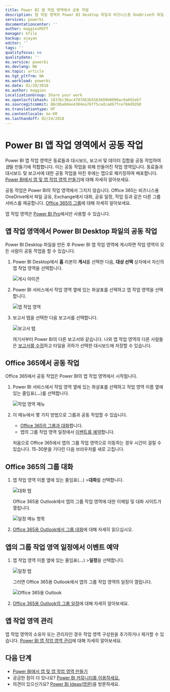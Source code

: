 ```yaml
---
title: Power BI 앱 작업 영역에서 공동 작업
description: 앱 작업 영역의 Power BI Desktop 파일과 비즈니스용 OneDrive의 파일, Exchange의 대화, 달력 및 작업의 공유와 같은 Office 365 서비스의 공동 작업에 대해 알아보세요.
services: powerbi
documentationcenter: ''
author: maggiesMSFT
manager: kfile
backup: ajayan
editor: ''
tags: ''
qualityfocus: no
qualitydate: ''
ms.service: powerbi
ms.devlang: NA
ms.topic: article
ms.tgt_pltfrm: NA
ms.workload: powerbi
ms.date: 01/29/2018
ms.author: maggies
LocalizationGroup: Share your work
ms.openlocfilehash: 1837bc36ac4707663b5583699b0090ac9a692eb7
ms.sourcegitcommit: 88c8ba8dee4384ea7bff5cedcad67fce784d92b0
ms.translationtype: HT
ms.contentlocale: ko-KR
ms.lasthandoff: 02/24/2018
---
```

# <a name="collaborate-in-your-power-bi-app-workspace"></a>Power BI 앱 작업 영역에서 공동 작업
Power BI 앱 작업 영역은 동료들과 대시보드, 보고서 및 데이터 집합을 공동 작업하여 *앱*을 만들기에 적합합니다. 이는 공동 작업을 위해 만들어진 작업 영역입니다. 동료들과 대시보드 및 보고서에 대한 공동 작업을 마친 후에는 앱으로 패키징하여 배포합니다. [Power BI에서 앱 및 앱 작업 영역 만들기](service-create-distribute-apps.md)에 대해 자세히 알아보세요. 

공동 작업은 Power BI의 작업 영역에서 그치지 않습니다. Office 365는 비즈니스용 OneDrive에서 파일 공유, Exchange에서 대화, 공유 일정, 작업 등과 같은 다른 그룹 서비스를 제공합니다. [Office 365의 그룹](https://support.office.com/article/Create-a-group-in-Office-365-7124dc4c-1de9-40d4-b096-e8add19209e9)에 대해 자세히 알아보세요.

앱 작업 영역은 [Power BI Pro](service-free-vs-pro.md)에서만 사용할 수 있습니다.

## <a name="collaborate-on-power-bi-desktop-files-in-your-app-workspace"></a>앱 작업 영역에서 Power BI Desktop 파일의 공동 작업
Power BI Desktop 파일을 만든 후 Power BI 앱 작업 영역에 게시하면 작업 영역의 모든 사람이 공동 작업을 할 수 있습니다.

1. Power BI Desktop에서 **홈** 리본의 **게시**를 선택한 다음, **대상 선택** 상자에서 자신의 앱 작업 영역을 선택합니다.
   
    ![게시 아이콘](media/service-collaborate-power-bi-workspace/power-bi-group-publish-pbix.png)
2. Power BI 서비스에서 작업 영역 옆에 있는 화살표를 선택하고 앱 작업 영역을 선택합니다.
   
    ![앱 작업 영역](media/service-collaborate-power-bi-workspace/power-bi-workspace-nav-arrow.png)
3. 보고서 탭을 선택한 다음 보고서를 선택합니다.
   
    ![보고서 탭](media/service-collaborate-power-bi-workspace/power-bi-workspace-report.png)
   
    여기서부터 Power BI의 다른 보고서와 같습니다. 나와 앱 작업 영역의 다른 사람들은 [보고서를 수정](service-reports.md)하고 타일을 귀하가 선택한 대시보드에 저장할 수 있습니다.

## <a name="collaborate-in-office-365"></a>Office 365에서 공동 작업
Office 365에서 공동 작업은 Power BI의 앱 작업 영역에서 시작됩니다.

1. Power BI 서비스에서 작업 영역 옆에 있는 화살표를 선택하고 작업 영역 이름 옆에 있는 줄임표(**...**)를 선택합니다. 
   
   ![작업 영역 메뉴](media/service-collaborate-power-bi-workspace/power-bi-app-ellipsis.png)
2. 이 메뉴에서 몇 가지 방법으로 그룹과 공동 작업할 수 있습니다. 
   
   * [Office 365의 그룹과 대화](service-collaborate-power-bi-workspace.md#have-a-group-conversation-in-office-365)합니다.
   * 앱의 그룹 작업 영역 일정에서 [이벤트를 예약](service-collaborate-power-bi-workspace.md#schedule-an-event-on-the-group-workspace-calendar)합니다.
   
   처음으로 Office 365에서 앱의 그룹 작업 영역으로 이동하는 경우 시간이 걸릴 수 있습니다. 15-30분을 기다린 다음 브라우저를 새로 고칩니다.

## <a name="have-a-group-conversation-in-office-365"></a>Office 365의 그룹 대화
1. 앱 작업 영역 이름 옆에 있는 줄임표(...) \>**대화**를 선택합니다. 
   
    ![대화 탭](media/service-collaborate-power-bi-workspace/power-bi-app-ellipsis.png)
   
   Office 365용 Outlook에서 앱의 그룹 작업 영역에 대한 이메일 및 대화 사이트가 열립니다.
   
   ![일정 메뉴 항목](media/service-collaborate-power-bi-workspace/pbi_grps_o365convo.png)
2. [Office 365용 Outlook에서 그룹 대화](https://support.office.com/Article/Have-a-group-conversation-a0482e24-a769-4e39-a5ba-a7c56e828b22)에 대해 자세히 읽으십시오.

## <a name="schedule-an-event-on-the-apps-group-workspace-calendar"></a>앱의 그룹 작업 영역 일정에서 이벤트 예약
1. 앱 작업 영역 이름 옆에 있는 줄임표(**...**) \>**일정**을 선택합니다. 
   
   ![일정 탭](media/service-collaborate-power-bi-workspace/power-bi-app-ellipsis.png)
   
   그러면 Office 365용 Outlook에서 앱의 그룹 작업 영역의 일정이 열립니다.
   
   ![Office 365용 Outlook](media/service-collaborate-power-bi-workspace/pbi_grps_o365_calendar.png)
2. [Office 365용 Outlook의 그룹 일정](https://support.office.com/Article/Add-edit-and-subscribe-to-group-events-0cf1ad68-1034-4306-b367-d75e9818376a)에 대해 자세히 알아보세요.

## <a name="manage-an-app-workspace"></a>앱 작업 영역 관리
앱 작업 영역의 소유자 또는 관리자인 경우 작업 영역 구성원을 추가하거나 제거할 수 있습니다. [Power BI 앱 작업 영역 관리](service-manage-app-workspace-in-power-bi-and-office-365.md)에 대해 자세히 알아보세요.

## <a name="next-steps"></a>다음 단계
* [Power BI에서 앱 및 앱 작업 영역 만들기](service-create-distribute-apps.md)
* 궁금한 점이 더 있나요? [Power BI 커뮤니티를 이용하세요.](http://community.powerbi.com/)
* 의견이 있으신가요? [Power BI Ideas(영문)](https://ideas.powerbi.com/forums/265200-power-bi)을 방문하세요.

